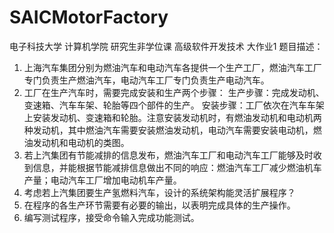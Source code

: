 # SAICMotorFactory
电子科技大学 计算机学院 研究生非学位课 高级软件开发技术 大作业1
题目描述：
1.	上海汽车集团分别为燃油汽车和电动汽车各提供一个生产工厂，燃油汽车工厂专门负责生产燃油汽车，电动汽车工厂专门负责生产电动汽车。
2.	工厂在生产汽车时，需要完成安装和生产两个步骤：
生产步骤：完成发动机、变速箱、汽车车架、轮胎等四个部件的生产。
安装步骤：工厂依次在汽车车架上安装发动机、变速箱和轮胎。注意安装发动机时，有燃油发动机和电动机两种发动机，其中燃油汽车需要安装燃油发动机，电动汽车需要安装电动机，燃油发动机和电动机的类图。
3.	若上汽集团有节能减排的信息发布，燃油汽车工厂和电动汽车工厂能够及时收到信息，并能根据节能减排信息做出不同的响应：燃油汽车工厂减少燃油机车产量；电动汽车工厂增加电动机车产量。
4.	考虑若上汽集团要生产氢燃料汽车，设计的系统架构能灵活扩展程序？
5.	在程序的各生产环节需要有必要的输出，以表明完成具体的生产操作。
6.	编写测试程序，接受命令输入完成功能测试。
